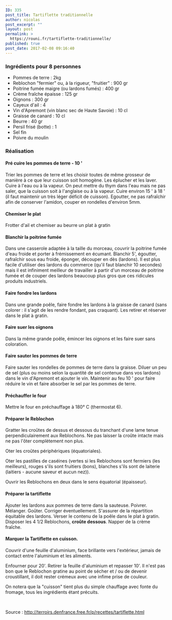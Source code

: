```yaml
---
ID: 335
post_title: Tartiflette traditionnelle
author: nicolas
post_excerpt: ""
layout: post
permalink: >
  https://rouni.fr/tartiflette-traditionnelle/
published: true
post_date: 2017-02-08 09:16:40
---
```

<h3>Ingrédients pour 8 personnes</h3>
<ul>
 	<li>Pommes de terre : 2kg</li>
 	<li>Reblochon "fermier" ou, à la rigueur, "fruitier" : 900 gr</li>
 	<li>Poitrine fumée maigre (ou lardons fumés) : 400 gr</li>
 	<li>Crème fraîche épaisse : 125 gr</li>
 	<li>Oignons : 300 gr</li>
 	<li>Cayeux d'ail : 4</li>
 	<li>Vin d'Apremont (vin blanc sec de Haute Savoie) : 10 cl</li>
 	<li>Graisse de canard : 10 cl</li>
 	<li>Beurre : 40 gr</li>
 	<li>Persil frisé (botte) : 1</li>
 	<li>Sel fin</li>
 	<li>Poivre du moulin</li>
</ul>
<h3><span id="Realisation">Réalisation</span></h3>
<h4><span class="tl5b">Pré cuire les pommes de terre - 10 '</span></h4>
Trier les pommes de terre et les choisir toutes de même grosseur de manière à ce que leur cuisson soit homogène. Les éplucher et les laver. Cuire à l'eau ou à la vapeur. On peut mettre du thym dans l'eau mais ne pas saler, que la cuisson soit à l'anglaise ou à la vapeur. Cuire environ 15 ' à 18 ' (il faut maintenir un très léger déficit de cuisson). Egoutter, ne pas rafraîchir afin de conserver l'amidon, couper en rondelles d'environ 5mm.
<h4><span class="tl5b">Chemiser le plat</span></h4>
Frotter d'ail et chemiser au beurre un plat à gratin
<h4><span class="tl5b">Blanchir la poitrine fumée</span></h4>
Dans une casserole adaptée à la taille du morceau, couvrir la poitrine fumée d'eau froide et porter à frémissement en écumant. Blanchir 5', égoutter, rafraîchir sous eau froide, éponger, découper en dès (lardons). Il est plus facile d'utiliser des lardons du commerce (qu'il faut blanchir 10 secondes) mais il est infiniment meilleur de travailler à partir d'un morceau de poitrine fumée et de couper des lardons beaucoup plus gros que ces ridicules produits industriels.
<h4>Faire fondre les lardons</h4>
Dans une grande poêle, faire fondre les lardons à la graisse de canard (sans colorer : il s'agit de les rendre fondant, pas craquant). Les retirer et réserver dans le plat à gratin.
<h4><span class="tl5b">Faire suer les oignons</span></h4>
Dans la même grande poêle, émincer les oignons et les faire suer sans coloration.
<h4><span class="tl5b">Faire sauter les pommes de terre</span></h4>
Faire sauter les rondelles de pommes de terre dans la graisse. Diluer un peu de sel (plus ou moins selon la quantité de sel contenue dans vos lardons) dans le vin d'Apremont et ajouter le vin. Maintenir au feu 10 ' pour faire réduire le vin et faire absorber le sel par les pommes de terre.
<h4><span class="tl5b">Préchauffer le four</span></h4>
Mettre le four en préchauffage à 180° C (thermostat 6).
<h4><span class="tl5b">Préparer le Reblochon</span></h4>
Gratter les croûtes de dessus et dessous du tranchant d'une lame tenue perpendiculairement aux Reblochons. Ne pas laisser la croûte intacte mais ne pas l'ôter complètement non plus.

Oter les croûtes périphériques (équatoriales).

Oter les pastilles de caséines (vertes si les Reblochons sont fermiers (les meilleurs), rouges s'ils sont fruitiers (bons), blanches s'ils sont de laiterie (laitiers - aucune saveur et aucun nez)).

Ouvrir les Reblochons en deux dans le sens équatorial (épaisseur).
<h4><span class="tl5b">Préparer la tartiflette</span></h4>
Ajouter les lardons aux pommes de terre dans la sauteuse. Poivrer. Mélanger. Goûter. Corriger éventuellement. S'assurer de la répartition équitable des lardons. Verser le contenu de la poêle dans le plat à gratin.
Disposer les 4 1/2 Reblochons, <b>croûte dessous</b>.
Napper de la crème fraîche.
<h4><span class="tl5b">Marquer la Tartiflette en cuisson.</span></h4>
Couvrir d'une feuille d'aluminium, face brillante vers l'extérieur, jamais de contact entre l'aluminium et les aliments.

Enfourner pour 20'. Retirer la feuille d'aluminium et repasser 10'. Il n'est pas bon que le Reblochon gratine au point de sécher et / ou de devenir croustillant, il doit rester crémeux avec une infime prise de couleur.

On notera que la "cuisson" tient plus du simple chauffage avec fonte du fromage, tous les ingrédients étant précuits.

&nbsp;

Source : <a href="http://terroirs.denfrance.free.fr/p/recettes/tartiflette.html" target="_blank">http://terroirs.denfrance.free.fr/p/recettes/tartiflette.html</a>